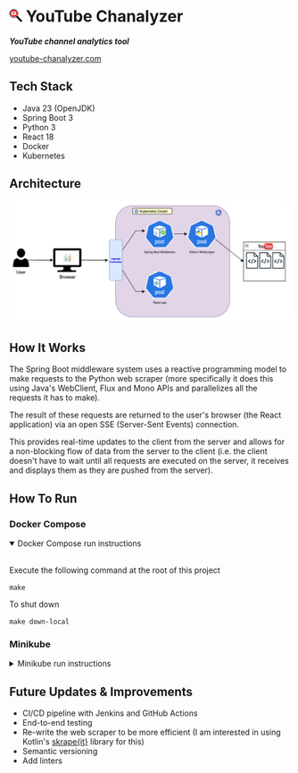 # <img src="./react-chanalyzer/src/logos/youtube-chanalyzer-logo.png" width="23" alt="YouTube Chanalyzer logo"> YouTube Chanalyzer
_**YouTube channel analytics tool**_

<a href="https://youtube-chanalyzer.com" target="_blank" rel="noreferrer">youtube-chanalyzer.com</a>

## Tech Stack
- Java 23 (OpenJDK)
- Spring Boot 3
- Python 3
- React 18
- Docker
- Kubernetes

## Architecture
<img src="./YouTube%20Chanalyzer%20Diagram.png" width="1000" style="border-radius: 10px;" alt="YouTube Chanalyzer architecture diagram">

## How It Works

The Spring Boot middleware system uses a reactive programming model to make requests to the Python web scraper (more specifically it does this using Java's WebClient, Flux and Mono APIs and parallelizes all the requests it has to make).

The result of these requests are returned to the user's browser (the React application) via an open SSE (Server-Sent Events) connection.

This provides real-time updates to the client from the server and allows for a non-blocking flow of data from the server to the client (i.e. the client doesn't have to wait until all requests are executed on the server, it receives and displays them as they are pushed from the server).

## How To Run

### Docker Compose

<details open>
<summary>Docker Compose run instructions</summary><br />

Execute the following command at the root of this project
```shell
make
```

To shut down
```shell
make down-local
```
</details>

### Minikube

<details>
<summary>Minikube run instructions</summary><br />

Start Minikube
```shell
minikube start
```

Create the `yt-chanalyzer-ns` namespace
```shell
kubectl create namespace yt-chanalyzer-ns
```

Start the pods
```shell
kubectl apply -f kubernetes
```

Execute this command to see the pods starting up
```shell
kubectl get pods --watch
```

Expose the URL
```shell
minikube service react-chanalyzer --url -n yt-chanalyzer-ns
```
You will see output similar to the following
```shell
http://127.0.0.1:59153
❗  Because you are using a Docker driver on darwin, the terminal needs to be open to run it.
```
Copy the output address into your browser and you will see the app running
</details>

## Future Updates & Improvements
- CI/CD pipeline with Jenkins and GitHub Actions
- End-to-end testing
- Re-write the web scraper to be more efficient (I am interested in using Kotlin's <a href="https://github.com/skrapeit/skrape.it" target="_blank" rel="noreferrer">skrape{it}</a> library for this)
- Semantic versioning
- Add linters